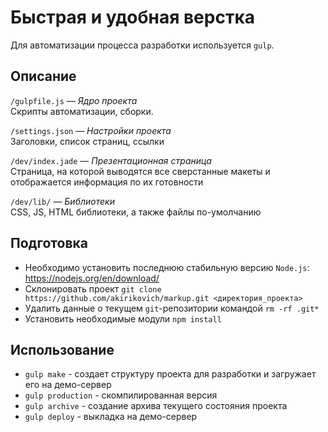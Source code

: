 # Быстрая и удобная верстка

Для автоматизации процесса разработки используется `gulp`.

## Описание

`/gulpfile.js` — *Ядро проекта*
<br />
Скрипты автоматизации, сборки.

`/settings.json` — *Настройки проекта*
<br />
Заголовки, список страниц, ссылки

`/dev/index.jade` — *Презентационная страница*
<br />
Страница, на которой выводятся все сверстанные макеты и отображается информация по их готовности

`/dev/lib/` — *Библиотеки*
<br />
CSS, JS, HTML библиотеки, а также файлы по-умолчанию

## Подготовка

- Необходимо установить последнюю стабильную версию `Node.js`: https://nodejs.org/en/download/
- Склонировать проект `git clone https://github.com/akirikovich/markup.git <директория_проекта>`
- Удалить данные о текущем `git`-репозитории командой `rm -rf .git*` 
- Установить необходимые модули `npm install`

## Использование

- `gulp make` - создает структуру проекта для разработки и загружает его на демо-сервер
- `gulp production` - скомпилированная версия
- `gulp archive` - создание архива текущего состояния проекта
- `gulp deploy` - выкладка на демо-сервер
